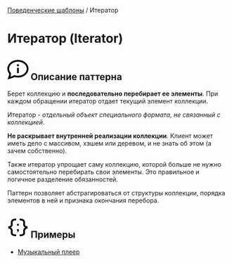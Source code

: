 [Поведенческие шаблоны](../#readme) / Итератор

# Итератор (Iterator)

## ![](../../ui/info.svg) Описание паттерна

Берет коллекцию и **последовательно перебирает ее элементы**. При каждом обращении итератор отдает текущий элемент коллекции.

Итератор - *отдельный объект специального формата, не связанный с коллекцией*.

**Не раскрывает внутренней реализации коллекции**. Клиент может иметь дело с массивом, хэшем или деревом, и не знать об этом (а зачем собственно).

Также итератор упрощает саму коллекцию, которой больше не нужно самостоятельно перебирать свои элементы. Это правильное и логичное разделение обязанностей.

Паттерн позволяет абстрагироваться от структуры коллекции, порядка элементов в ней и признака окончания перебора.

## ![](../../ui/code.svg) Примеры

* [Музыкальный плеер](./music#readme)
